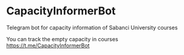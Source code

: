 # CapacityInformerBot
Telegram bot for capacity information of Sabanci University courses

You can track the empty capacity in courses https://t.me/CapacityInformerBot

